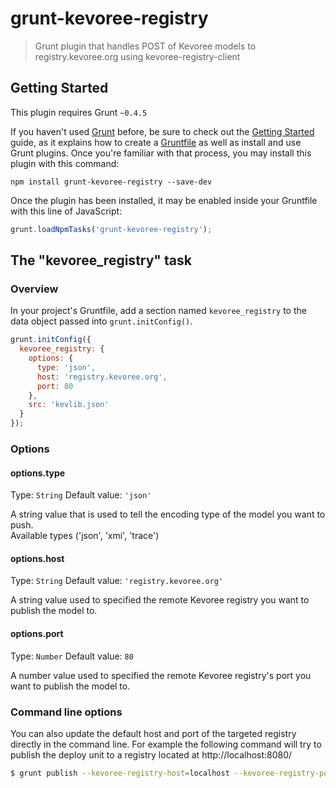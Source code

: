 # grunt-kevoree-registry

> Grunt plugin that handles POST of Kevoree models to registry.kevoree.org using kevoree-registry-client

## Getting Started
This plugin requires Grunt `~0.4.5`

If you haven't used [Grunt](http://gruntjs.com/) before, be sure to check out the [Getting Started](http://gruntjs.com/getting-started) guide, as it explains how to create a [Gruntfile](http://gruntjs.com/sample-gruntfile) as well as install and use Grunt plugins. Once you're familiar with that process, you may install this plugin with this command:

```shell
npm install grunt-kevoree-registry --save-dev
```

Once the plugin has been installed, it may be enabled inside your Gruntfile with this line of JavaScript:

```js
grunt.loadNpmTasks('grunt-kevoree-registry');
```

## The "kevoree_registry" task

### Overview
In your project's Gruntfile, add a section named `kevoree_registry` to the data object passed into `grunt.initConfig()`.

```js
grunt.initConfig({
  kevoree_registry: {
    options: {
      type: 'json',
      host: 'registry.kevoree.org',
      port: 80
    },
    src: 'kevlib.json'
  }
});
```

### Options

#### options.type
Type: `String`
Default value: `'json'`

A string value that is used to tell the encoding type of the model you want to push.  
Available types ('json', 'xmi', 'trace')

#### options.host
Type: `String`
Default value: `'registry.kevoree.org'`

A string value used to specified the remote Kevoree registry you want to publish the model to.

#### options.port
Type: `Number`
Default value: `80`

A number value used to specified the remote Kevoree registry's port you want to publish the model to.


### Command line options
You can also update the default host and port of the targeted registry directly in the command line.
For example the following command will try to publish the deploy unit to a registry located at http://localhost:8080/
```bash
$ grunt publish --kevoree-registry-host=localhost --kevoree-registry-port=8008
```